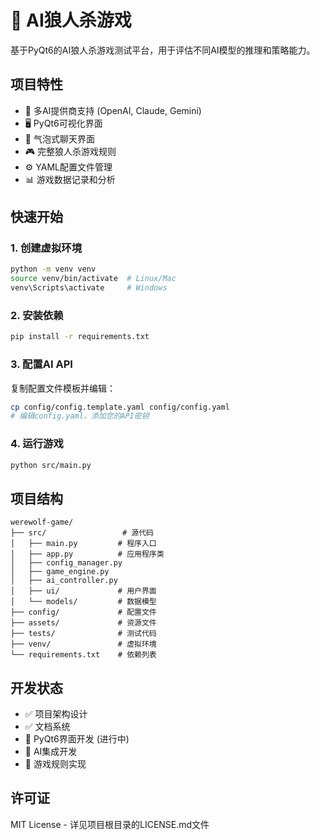 # 🐺 AI狼人杀游戏

基于PyQt6的AI狼人杀游戏测试平台，用于评估不同AI模型的推理和策略能力。

## 项目特性

- 🤖 多AI提供商支持 (OpenAI, Claude, Gemini)
- 🖥️ PyQt6可视化界面
- 💬 气泡式聊天界面
- 🎮 完整狼人杀游戏规则
- ⚙️ YAML配置文件管理
- 📊 游戏数据记录和分析

## 快速开始

### 1. 创建虚拟环境
```bash
python -m venv venv
source venv/bin/activate  # Linux/Mac
venv\Scripts\activate     # Windows
```

### 2. 安装依赖
```bash
pip install -r requirements.txt
```

### 3. 配置AI API
复制配置文件模板并编辑：
```bash
cp config/config.template.yaml config/config.yaml
# 编辑config.yaml，添加您的API密钥
```

### 4. 运行游戏
```bash
python src/main.py
```

## 项目结构

```
werewolf-game/
├── src/                 # 源代码
│   ├── main.py         # 程序入口
│   ├── app.py          # 应用程序类
│   ├── config_manager.py
│   ├── game_engine.py
│   ├── ai_controller.py
│   ├── ui/             # 用户界面
│   └── models/         # 数据模型
├── config/             # 配置文件
├── assets/             # 资源文件
├── tests/              # 测试代码
├── venv/               # 虚拟环境
└── requirements.txt    # 依赖列表
```

## 开发状态

- ✅ 项目架构设计
- ✅ 文档系统
- 🔄 PyQt6界面开发 (进行中)
- 🔄 AI集成开发
- 🔄 游戏规则实现

## 许可证

MIT License - 详见项目根目录的LICENSE.md文件